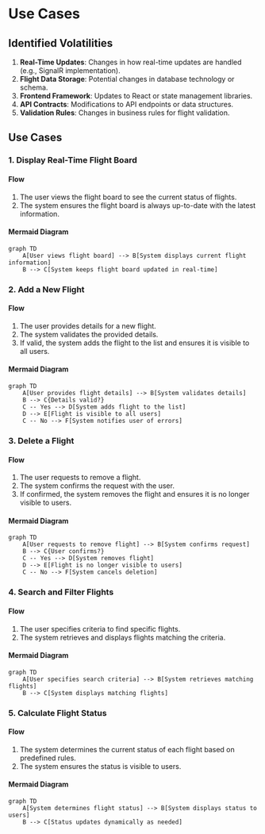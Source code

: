 # Use Cases

## Identified Volatilities
1. **Real-Time Updates**: Changes in how real-time updates are handled (e.g., SignalR implementation).
2. **Flight Data Storage**: Potential changes in database technology or schema.
3. **Frontend Framework**: Updates to React or state management libraries.
4. **API Contracts**: Modifications to API endpoints or data structures.
5. **Validation Rules**: Changes in business rules for flight validation.

## Use Cases

### 1. Display Real-Time Flight Board
#### Flow
1. The user views the flight board to see the current status of flights.
2. The system ensures the flight board is always up-to-date with the latest information.

#### Mermaid Diagram
```mermaid
graph TD
    A[User views flight board] --> B[System displays current flight information]
    B --> C[System keeps flight board updated in real-time]
```

### 2. Add a New Flight
#### Flow
1. The user provides details for a new flight.
2. The system validates the provided details.
3. If valid, the system adds the flight to the list and ensures it is visible to all users.

#### Mermaid Diagram
```mermaid
graph TD
    A[User provides flight details] --> B[System validates details]
    B --> C{Details valid?}
    C -- Yes --> D[System adds flight to the list]
    D --> E[Flight is visible to all users]
    C -- No --> F[System notifies user of errors]
```

### 3. Delete a Flight
#### Flow
1. The user requests to remove a flight.
2. The system confirms the request with the user.
3. If confirmed, the system removes the flight and ensures it is no longer visible to users.

#### Mermaid Diagram
```mermaid
graph TD
    A[User requests to remove flight] --> B[System confirms request]
    B --> C{User confirms?}
    C -- Yes --> D[System removes flight]
    D --> E[Flight is no longer visible to users]
    C -- No --> F[System cancels deletion]
```

### 4. Search and Filter Flights
#### Flow
1. The user specifies criteria to find specific flights.
2. The system retrieves and displays flights matching the criteria.

#### Mermaid Diagram
```mermaid
graph TD
    A[User specifies search criteria] --> B[System retrieves matching flights]
    B --> C[System displays matching flights]
```

### 5. Calculate Flight Status
#### Flow
1. The system determines the current status of each flight based on predefined rules.
2. The system ensures the status is visible to users.

#### Mermaid Diagram
```mermaid
graph TD
    A[System determines flight status] --> B[System displays status to users]
    B --> C[Status updates dynamically as needed]
```
